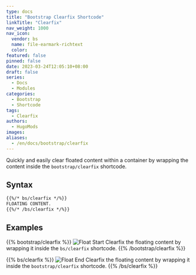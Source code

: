 ```yaml
---
type: docs
title: "Bootstrap Clearfix Shortcode"
linkTitle: "Clearfix"
nav_weight: 1000
nav_icon:
  vendor: bs
  name: file-earmark-richtext
  color: 
featured: false
pinned: false
date: 2023-03-24T12:05:10+08:00
draft: false
series:
  - Docs
  - Modules
categories:
  - Bootstrap
  - Shortcode
tags:
  - Clearfix
authors:
  - HugoMods
images:
aliases:
  - /en/docs/bootstrap/clearfix
---
```


Quickly and easily clear floated content within a container by wrapping the content inside the `bootstrap/clearfix` shortcode.

<!--more-->

## Syntax

```markdown
{{%/* bs/clearfix */%}}
FLOATING CONTENT.
{{%/* /bs/clearfix */%}}
```

## Examples

{{% bootstrap/clearfix %}}
![Float Start](images/example.jpg?width=200px#float-start) Clearfix the floating content by wrapping it inside the `bs/clearfix` shortcode.
{{% /bootstrap/clearfix %}}

{{% bs/clearfix %}}
![Float End](images/example.jpg?width=200px#float-end) Clearfix the floating content by wrapping it inside the `bootstrap/clearfix` shortcode.
{{% /bs/clearfix %}}
